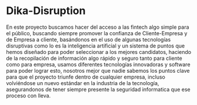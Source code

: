 # Dika-Disruption
 En este proyecto buscamos hacer del acceso a las fintech algo simple para el público, buscando siempre promover la confianza de Cliente-Empresa y de Empresa a cliente, basándonos en el uso de algunas tecnologías disruptivas como lo es la inteligencia artificial y un sistema de puntos que hemos diseñado para poder seleccionar a los mejores candidatos, haciendo de la recopilación de información algo rápido y seguro tanto para cliente como para empresa, usamos diferentes tecnologías innovadoras y software para poder lograr esto, nosotros mejor que nadie sabemos los puntos clave para que el proyecto triunfe dentro de cualquier empresa, incluso volviéndose un nuevo estándar en la industria de la tecnología, asegurandonos de tener siempre presente la seguridad informatica que ese proceso con lleva.
